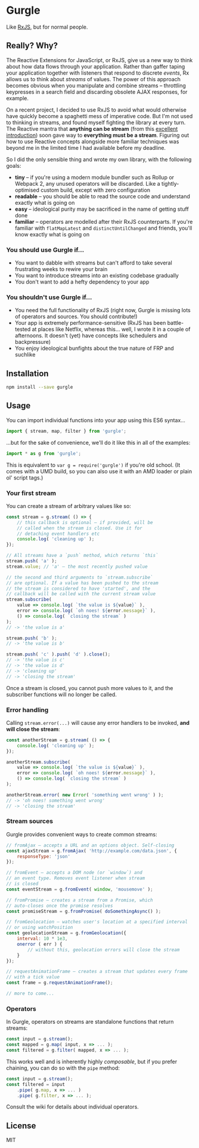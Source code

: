 # Gurgle

Like [RxJS](https://github.com/Reactive-Extensions/RxJS/), but for normal people.


## Really? Why?

The Reactive Extensions for JavaScript, or RxJS, give us a new way to think about how data flows through your application. Rather than gaffer taping your application together with listeners that respond to discrete *events*, Rx allows us to think about *streams* of values. The power of this approach becomes obvious when you manipulate and combine streams – throttling keypresses in a search field and discarding obsolete AJAX responses, for example.

On a recent project, I decided to use RxJS to avoid what would otherwise have quickly become a spaghetti mess of imperative code. But I'm not used to thinking in streams, and found myself fighting the library at every turn. The Reactive mantra that **anything can be stream** (from this [excellent introduction](https://gist.github.com/staltz/868e7e9bc2a7b8c1f754)) soon gave way to **everything must be a stream**. Figuring out how to use Reactive concepts alongside more familiar techniques was beyond me in the limited time I had available before my deadline.

So I did the only sensible thing and wrote my own library, with the following goals:

* **tiny** – if you're using a modern module bundler such as Rollup or Webpack 2, any unused operators will be discarded. Like a tightly-optimised custom build, except with zero configuration
* **readable** – you should be able to read the source code and understand exactly what is going on
* **easy** – ideological purity may be sacrificed in the name of getting stuff done
* **familiar** – operators are modelled after their RxJS counterparts. If you're familiar with `flatMapLatest` and `distinctUntilChanged` and friends, you'll know exactly what is going on

### You should use Gurgle if...

* You want to dabble with streams but can't afford to take several frustrating weeks to rewire your brain
* You want to introduce streams into an existing codebase gradually
* You don't want to add a hefty dependency to your app

### You shouldn't use Gurgle if...

* You need the full functionality of RxJS (right now, Gurgle is missing lots of operators and sources. You should contribute!)
* Your app is extremely performance-sensitive (RxJS has been battle-tested at places like Netflix, whereas this... well, I wrote it in a couple of afternoons. It doesn't (yet) have concepts like schedulers and backpressure)
* You enjoy ideological bunfights about the true nature of FRP and suchlike


## Installation

```bash
npm install --save gurgle
```

## Usage

You can import individual functions into your app using this ES6 syntax...

```js
import { stream, map, filter } from 'gurgle';
```

...but for the sake of convenience, we'll do it like this in all of the examples:

```js
import * as g from 'gurgle';
```

This is equivalent to `var g = require('gurgle')` if you're old school. (It comes with a UMD build, so you can also use it with an AMD loader or plain ol' script tags.)


### Your first stream

You can create a stream of arbitrary values like so:

```js
const stream = g.stream( () => {
	// this callback is optional – if provided, will be
	// called when the stream is closed. Use it for
	// detaching event handlers etc
	console.log( 'cleaning up' );
});

// All streams have a `push` method, which returns `this`
stream.push( 'a' );
stream.value; // 'a' – the most recently pushed value

// the second and third arguments to `stream.subscribe`
// are optional. If a value has been pushed to the stream
// the stream is considered to have 'started', and the
// callback will be called with the current stream value
stream.subscribe(
	value => console.log( `the value is ${value}` ),
	error => console.log( `oh noes! ${error.message}` ),
	() => console.log( `closing the stream` )
);
// -> 'the value is a'

stream.push( 'b' );
// -> 'the value is b'

stream.push( 'c' ).push( 'd' ).close();
// -> 'the value is c'
// -> 'the value is d'
// -> 'cleaning up'
// -> 'closing the stream'
```

Once a stream is closed, you cannot push more values to it, and the subscriber functions will no longer be called.


### Error handling

Calling `stream.error(...)` will cause any error handlers to be invoked, **and will close the stream**:

```js
const anotherStream = g.stream( () => {
	console.log( 'cleaning up' );
});

anotherStream.subscribe(
	value => console.log( `the value is ${value}` ),
	error => console.log( `oh noes! ${error.message}` ),
	() => console.log( `closing the stream` )
);

anotherStream.error( new Error( 'something went wrong' ) );
// -> 'oh noes! something went wrong'
// -> 'closing the stream'
```


### Stream sources

Gurgle provides convenient ways to create common streams:

```js
// fromAjax – accepts a URL and an options object. Self-closing
const ajaxStream = g.fromAjax( 'http://example.com/data.json', {
	responseType: 'json'
});

// fromEvent – accepts a DOM node (or `window`) and
// an event type. Removes event listener when stream
// is closed
const eventStream = g.fromEvent( window, 'mousemove' );

// fromPromise – creates a stream from a Promise, which
// auto-closes once the promise resolves
const promiseStream = g.fromPromise( doSomethingAsync() );

// fromGeolocation – watches user's location at a specified interval
// or using watchPosition
const geolocationStream = g.fromGeolocation({
	interval: 10 * 1e3,
	onerror ( err ) {
		// without this, geolocation errors will close the stream
	}
});

// requestAnimationFrame – creates a stream that updates every frame
// with a tick value
const frame = g.requestAnimationFrame();

// more to come...
```

### Operators

In Gurgle, operators on streams are standalone functions that return streams:

```js
const input = g.stream();
const mapped = g.map( input, x => ... );
const filtered = g.filter( mapped, x => ... );
```

This works well and is inherently highly *composable*, but if you prefer chaining, you can do so with the `pipe` method:

```js
const input = g.stream();
const filtered = input
	.pipe( g.map, x => ... )
	.pipe( g.filter, x => ... );
```

Consult the wiki for details about individual operators.

## License

MIT
